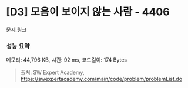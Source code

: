 # [D3] 모음이 보이지 않는 사람 - 4406 

[문제 링크](https://swexpertacademy.com/main/code/problem/problemDetail.do?contestProbId=AWNcD_66pUEDFAV8) 

### 성능 요약

메모리: 44,796 KB, 시간: 92 ms, 코드길이: 174 Bytes



> 출처: SW Expert Academy, https://swexpertacademy.com/main/code/problem/problemList.do